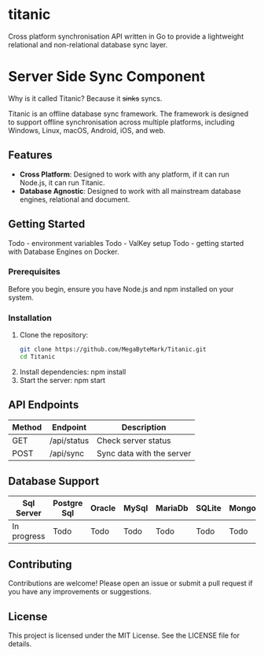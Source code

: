 # titanic
Cross platform synchronisation API written in Go to provide a lightweight relational and non-relational database sync layer.

# Server Side Sync Component
Why is it called Titanic?
Because it ~~sinks~~ syncs.

Titanic is an offline database sync framework. The framework is designed to support offline synchronisation across multiple platforms, including Windows, Linux, macOS, Android, iOS, and web.

## Features

- **Cross Platform**: Designed to work with any platform, if it can run Node.js, it can run Titanic.
- **Database Agnostic**: Designed to work with all mainstream database engines, relational and document.

## Getting Started
Todo - environment variables
Todo - ValKey setup
Todo - getting started with Database Engines on Docker.

### Prerequisites

Before you begin, ensure you have Node.js and npm installed on your system.

### Installation

1. Clone the repository:
   ```bash
   git clone https://github.com/MegaByteMark/Titanic.git
   cd Titanic
   ```
2. Install dependencies: npm install
3. Start the server: npm start

## API Endpoints
| Method | Endpoint      | Description               |
|--------|---------------|---------------------------|
| GET    | /api/status   | Check server status       |
| POST   | /api/sync     | Sync data with the server |

## Database Support
| Sql Server | Postgre Sql | Oracle | MySql | MariaDb | SQLite | MongoDb |
| --- | --- | --- | --- | --- | --- | --- |
| In progress | Todo | Todo | Todo | Todo | Todo | Todo |

## Contributing
Contributions are welcome! Please open an issue or submit a pull request if you have any improvements or suggestions.

## License
This project is licensed under the MIT License. See the LICENSE file for details.

   
